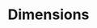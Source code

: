 ---
layout: default
bigquery: https://console.cloud.google.com/bigquery?p=covid-19-dimensions-ai&page=table&d=data&t=publications
contributors: Digital Science, https://www.digital-science.com/
cost: Free for personal, non-commercial use.
description: Dimensions contains more than 100 million publications, ranging from
  articles published in scholarly journals, books and book chapters, to preprints
  and conference proceedings. All publications are contextualized with linked data
  sets, funding, publications, patents, clinical trials, and policy documents. You
  can also view associated categories, funders, institutions, and researcher profiles.
documentation: https://docs.dimensions.ai/bigquery/index.html
last_edit: 04/12/2022, 13:44:18
location: https://www.dimensions.ai/products/free/
maintained_by: Digital Science, https://www.digital-science.com/
schema_fields:
- research_orgs
- funder_org_state_codes
- phase
- family_id
- issue
- publication_year
- patent_ids
- jurisdiction
- gender
- funder_org
- types
- research_org_country_names
- funding_details
- associated_publication_pmid
- year
- journal_lists
- filing_date
- original_assignee_countries
- description
- clinical_trial_ids
- category_for
- category_sdg
- funding_cad
- funding_chf
- research_org_city_names
- category_icrp_ct
- associated_publication_id
- created_date
- assignee_orgs
- original_assignee_orgs
- license
- volume
- links
- embargo_date
- funder_org_cities
- date_print
- current_assignee
- relationships
- book_series_title
- original_assignee
- aliases
- date
- legal_events
- mesh_headings
- pmcid
- altmetrics
- name
- funding_nzd
- reference_ids
- id
- external_ids
- funding_aud
- pmid
- original_abstract
- address
- associated_publication_doi
- publication_ids
- funder_orgs
- publisher
- date_online
- application_number
- interventions
- filing_year
- metrics
- mesh_terms
- kind
- acronym
- resulting_publication_doi
- proceedings_title
- open_access_categories_v2
- category_hrcs_rac
- arxiv_id
- funder_countries
- funding_usd
- research_org_countries
- funder_org_acronyms
- expiration_date
- journal
- category_rcdc
- title
- filing_status
- citations_count
- eisbn
- labels
- start_year
- funding_currency
- wikipedia_url
- priority_year
- current_assignee_orgs
- resulting_publication_ids
- date_imported_gbq
- granted_year
- funder_org_countries
- funding_cny
- acknowledgements
- registry
- categories
- established
- ipcr
- parent_id
- funding_eur
- associated_grant_ids
- category_hra
- brief_title
- research_org_state_codes
- category_icrp_cso
- category_hrcs_hc
- research_org_state_names
- researcher_ids
- language
- family_count
- supporting_grant_ids
- concepts
- priority_date
- date_normal
- funding_amount
- assignee_countries
- publication_date
- granted_date
- inventor_names
- end_year
- original_title
- cited_by_ids
- doi
- repository_name
- family_members_ids
- conference
- legal_status
- book_title
- foa_number
- date_inserted
- investigators
- editors
- expiration_year
- category_bra
- abstract
- cpc
- type
- isbn
- organisation_details
- pages
- linkout
- end_date
- funding_jpy
- date_modified
- grant_number
- status
- subtitles
- open_access_categories
- repository_id
- authors
- acronyms
- research_org_cities
- citations
- active_years
- repository_url
- source_id
- category_uoa
- email_address
- conditions
- funding_gbp
- citation_string
- associated_publication_arxiv_id
- current_assignee_countries
- start_date
shortname: dimensions
tags:
- scholarly literature
- patents
- funding
- clinical trials
- academic profiles
terms_of_use: 'Use of both the Dimensions COVID-19 dataset and full Dimensions dataset
  are subject to the Dimensions Terms of use: https://www.dimensions.ai/policies-terms-legal '
title: Dimensions
uuid: dcff88bd-fe6b-4fdb-8159-809bf9d7bc1c
---